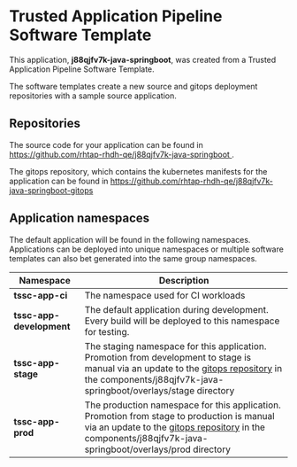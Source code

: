 # Trusted Application Pipeline Software Template

This application, **j88qjfv7k-java-springboot**, was created from a Trusted Application Pipeline Software Template.

The software templates create a new source and gitops deployment repositories with a sample source application. 

## Repositories

The source code for your application can be found in [https://github.com/rhtap-rhdh-qe/j88qjfv7k-java-springboot ](https://github.com/rhtap-rhdh-qe/j88qjfv7k-java-springboot ).
 
The gitops repository, which contains the kubernetes manifests for the application can be found in 
[https://github.com/rhtap-rhdh-qe/j88qjfv7k-java-springboot-gitops ](https://github.com/rhtap-rhdh-qe/j88qjfv7k-java-springboot-gitops ) 

## Application namespaces 

The default application will be found in the following namespaces. Applications can be deployed into unique namespaces or multiple software templates can also bet generated into the same group namespaces.  

|  Namespace   |  Description   |  
| -------- | -------- |
| **tssc-app-ci** | The namespace used for CI workloads |
| **tssc-app-development** | The default application during development. Every build will be deployed to this namespace for testing. |
| **tssc-app-stage** | The staging namespace for this application. Promotion from development to stage is manual via an update to the [gitops repository](https://github.com/rhtap-rhdh-qe/j88qjfv7k-java-springboot-gitops ) in the components/j88qjfv7k-java-springboot/overlays/stage directory |
| **tssc-app-prod** | The production namespace for this application. Promotion from stage to production is manual via an update to the [gitops repository](https://github.com/rhtap-rhdh-qe/j88qjfv7k-java-springboot-gitops ) in the components/j88qjfv7k-java-springboot/overlays/prod directory |